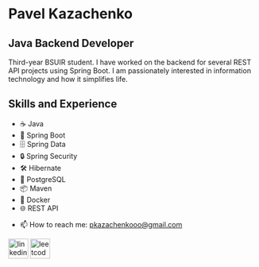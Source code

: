 # Pavel Kazachenko
## Java Backend Developer
Third-year BSUIR student. I have worked on the backend for several REST API projects using Spring Boot. I am passionately interested in information technology and how it simplifies life.

## Skills and Experience
* ☕ Java
* 🌱 Spring Boot
* 🗄️ Spring Data
* 🔒 Spring Security
* 🛠️ Hibernate
* 🐘 PostgreSQL
* 📦 Maven
* 🐳 Docker
* 🌐 REST API

- 📫 How to reach me: pkazachenkooo@gmail.com 

[<img src='https://cdn.jsdelivr.net/npm/simple-icons@3.0.1/icons/linkedin.svg' alt='linkedin' height='40'>](/https://www.linkedin.com/in/pavel-kazachenko/)  [<img src='https://cdn.jsdelivr.net/npm/simple-icons@3.0.1/icons/leetcode.svg' alt='leetcode' height='40'>](https://leetcode.com/u/mxrpheus6/)  
